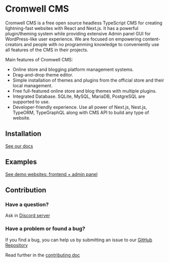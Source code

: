 # Cromwell CMS

Cromwell CMS is a free open source headless TypeScript CMS for creating lightning-fast websites with React and Next.js. It has a powerful plugin/theming system while providing extensive Admin panel GUI for WordPress-like user experience.
We are focused on empowering content-creators and people with no programming knowledge to conveniently use all features of the CMS in their projects.

Main features of Cromwell CMS:

- Online store and blogging platform management systems.
- Drag-and-drop theme editor.
- Simple installation of themes and plugins from the official store and their local management.
- Free full-featured online store and blog themes with multiple plugins.
- Integrated Database. SQLite, MySQL, MariaDB, PostgreSQL are supported to use.
- Developer-friendly experience. Use all power of Next.js, Nest.js, TypeORM, TypeGraphQL along with CMS API to build any type of website.

## Installation

[See our docs](https://cromwellcms.com/docs/overview/installation)

## Examples

[See demo websites: frontend + admin panel](https://cromwellcms.com/docs/overview/intro#examples)

## Contribution

### Have a question?

Ask in [Discord server](https://discord.com/invite/mxmJNSZ2gn)

### Have a problem or found a bug?

If you find a bug, you can help us by submitting an issue to our [GitHub Repository](https://github.com/CromwellCMS/Cromwell/issues)

Read further in the [contributing doc](https://github.com/CromwellCMS/Cromwell/blob/master/CONTRIBUTING.md)
